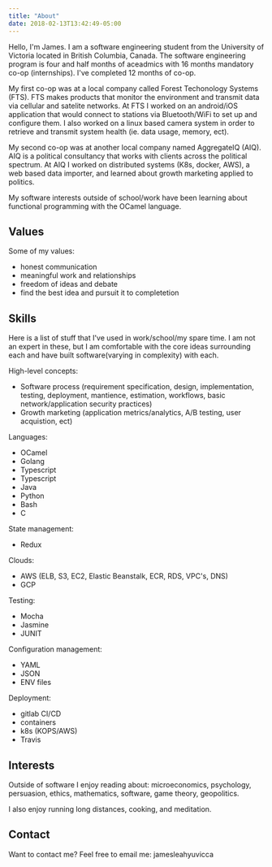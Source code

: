 ```yaml
---
title: "About"
date: 2018-02-13T13:42:49-05:00
---
```


Hello, I'm James. I am a software engineering student from the University of Victoria located in British Columbia, Canada. The software engineering program is four and half months of aceadmics with 16 months mandatory co-op (internships). I've completed 12 months of co-op.  


My first co-op was at a local company called Forest Techonology Systems (FTS). FTS makes products that monitor the environment and transmit data via cellular and satelite networks. At FTS I worked on an android/iOS application that would connect to stations via Bluetooth/WiFi to set up and configure them. I also worked on a linux based camera system in order to retrieve and transmit system health (ie. data usage, memory, ect).

My second co-op was at another local company named AggregateIQ (AIQ). AIQ is a political consultancy that works with clients across the political spectrum. At AIQ I worked on distributed systems (K8s, docker, AWS), a web based data importer, and learned about growth marketing applied to politics.

My software interests outside of school/work have been learning about functional programming with the OCamel language. 

## Values

Some of my values:

* honest communication
* meaningful work and relationships
* freedom of ideas and debate
* find the best idea and pursuit it to completetion

## Skills

Here is a list of stuff that I've used in work/school/my spare time. I am not an expert in these, but I am comfortable with the core ideas surrounding each and have built software(varying in complexity) with each. 

High-level concepts:

* Software process (requirement specification, design, implementation, testing, deployment, mantience, estimation, workflows, basic network/application security practices)
* Growth marketing (application metrics/analytics, A/B testing, user acquistion, ect)

Languages:

* OCamel
* Golang
* Typescript
* Typescript
* Java
* Python
* Bash
* C

State management: 

* Redux

Clouds:

* AWS (ELB, S3, EC2, Elastic Beanstalk, ECR, RDS, VPC's, DNS)
* GCP

Testing:

* Mocha
* Jasmine
* JUNIT

Configuration management: 

* YAML
* JSON
* ENV files

Deployment:

* gitlab CI/CD
* containers
* k8s (KOPS/AWS)
* Travis 

## Interests

Outside of software I enjoy reading about: microeconomics, psychology, persuasion, ethics, mathematics, software, game theory, geopolitics.

I also enjoy running long distances, cooking, and meditation.

## Contact

Want to contact me? Feel free to email me: jamesleahy<AT>uvic<DOT>ca








